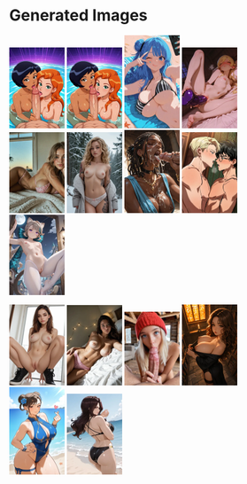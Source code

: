 # Generated Images



<img src="2025_09_30_01_thumb.webp" width="100"/> <img src="2025_09_30_02_thumb.webp" width="100"/> <img src="2025_09_30_03_thumb.webp" width="100"/> <img src="2025_09_30_04_thumb.webp" width="100"/> <img src="2025_09_30_05_thumb.webp" width="100"/> <img src="2025_09_30_06_thumb.webp" width="100"/> <img src="2025_09_30_07_thumb.webp" width="100"/> <img src="2025_09_30_08_thumb.webp" width="100"/> <img src="2025_09_30_09_thumb.webp" width="100"/>

<img src="2025_09_30_10_thumb.webp" width="100"/> <img src="2025_09_30_11_thumb.webp" width="100"/> <img src="2025_09_30_12_thumb.webp" width="100"/> <img src="2025_09_30_13_thumb.webp" width="100"/> <img src="2025_09_30_14_thumb.webp" width="100"/> <img src="2025_09_30_15_thumb.webp" width="100"/>